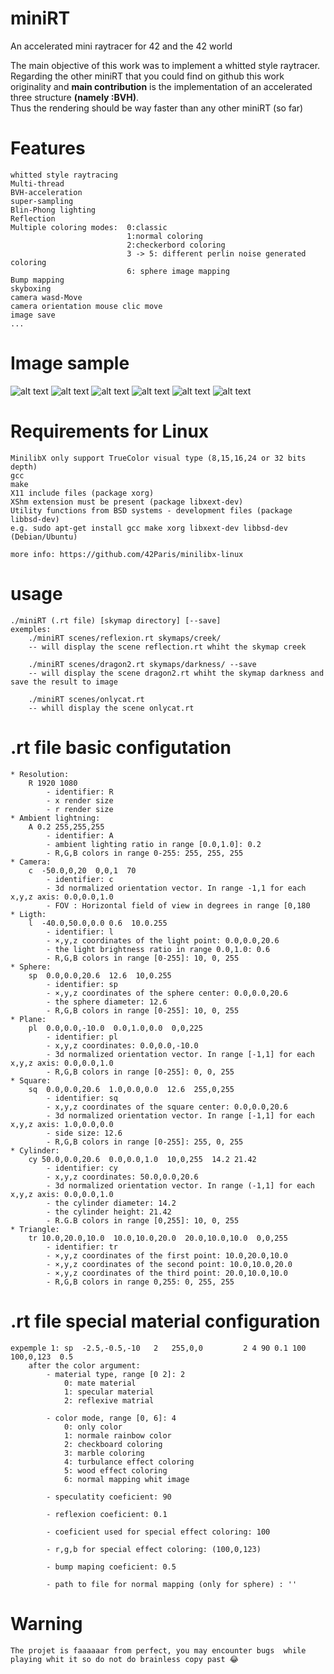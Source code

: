 # miniRT
An accelerated mini raytracer for 42 and the 42 world

The main objective of this work was to implement a whitted style raytracer.  
Regarding the other miniRT that you could find on github this work originality and **main contribution** is the implementation of an accelerated three structure **(namely :BVH)**.  
Thus the rendering should be way faster than any other miniRT (so far)   
# Features
    whitted style raytracing
    Multi-thread
    BVH-acceleration
    super-sampling
    Blin-Phong lighting
    Reflection
    Multiple coloring modes:  0:classic 
                              1:normal coloring 
                              2:checkerbord coloring 
                              3 -> 5: different perlin noise generated coloring
                              6: sphere image mapping
    Bump mapping
    skyboxing
    camera wasd-Move
    camera orientation mouse clic move
    image save
    ...

# Image sample

![alt text](https://github.com/LesChats/miniRT/blob/master/images/birds.jpg)
![alt text](https://github.com/LesChats/miniRT/blob/master/images/reflexion.jpg)
![alt text](https://github.com/LesChats/miniRT/blob/master/images/dragon.jpg)
![alt text](https://github.com/LesChats/miniRT/blob/master/images/coumponds.jpg)
![alt text](https://github.com/LesChats/miniRT/blob/master/images/cat.jpg)
![alt text](https://github.com/LesChats/miniRT/blob/master/images/test.jpg)

# Requirements for Linux

    MinilibX only support TrueColor visual type (8,15,16,24 or 32 bits depth)
    gcc
    make
    X11 include files (package xorg)
    XShm extension must be present (package libxext-dev)
    Utility functions from BSD systems - development files (package libbsd-dev)
    e.g. sudo apt-get install gcc make xorg libxext-dev libbsd-dev (Debian/Ubuntu)
    
    more info: https://github.com/42Paris/minilibx-linux
  
# usage
    ./miniRT (.rt file) [skymap directory] [--save]
    exemples:
        ./miniRT scenes/reflexion.rt skymaps/creek/
        -- will display the scene reflection.rt whiht the skymap creek
      
        ./miniRT scenes/dragon2.rt skymaps/darkness/ --save
        -- will display the scene dragon2.rt whiht the skymap darkness and save the result to image

        ./miniRT scenes/onlycat.rt
        -- whill display the scene onlycat.rt

# .rt file basic configutation
    * Resolution:
        R 1920 1080
            - identifier: R
            - x render size
            - r render size
    * Ambient lightning:
        A 0.2 255,255,255
            - identifier: A
            - ambient lighting ratio in range [0.0,1.0]: 0.2
            - R,G,B colors in range 0-255: 255, 255, 255
    * Camera:
        c  -50.0,0,20  0,0,1  70
            - identifier: c
            - 3d normalized orientation vector. In range -1,1 for each x,y,z axis: 0.0,0.0,1.0
            - FOV : Horizontal field of view in degrees in range [0,180
    * Ligth:
        l  -40.0,50.0,0.0 0.6  10.0.255
            - identifier: l
            - ×,y,z coordinates of the light point: 0.0,0.0,20.6
            - the light brightness ratio in range 0.0,1.0: 0.6
            - R,G,B colors in range [0-255]: 10, 0, 255
    * Sphere:
        sp  0.0,0.0,20.6  12.6  10,0.255
            - identifier: sp
            - ×,y,z coordinates of the sphere center: 0.0,0.0,20.6
            - the sphere diameter: 12.6
            - R,G,B colors in range [0-255]: 10, 0, 255
    * Plane:
        pl  0.0,0.0,-10.0  0.0,1.0,0.0  0,0,225
            - identifier: pl
            - x,y,z coordinates: 0.0,0.0,-10.0
            - 3d normalized orientation vector. In range [-1,1] for each x,y,z axis: 0.0,0.0,1.0
            - R,G,B colors in range [0-255]: 0, 0, 255
    * Square:
        sq  0.0,0.0,20.6  1.0,0.0,0.0  12.6  255,0,255
            - identifier: sq
            - x,y,z coordinates of the square center: 0.0,0.0,20.6
            - 3d normalized orientation vector. In range [-1,1] for each x,y,z axis: 1.0,0.0,0.0
            - side size: 12.6
            - R,G,B colors in range [0-255]: 255, 0, 255
    * Cylinder:
        cy 50.0,0.0,20.6  0.0,0.0,1.0  10,0,255  14.2 21.42
            - identifier: cy
            - x,y,z coordinates: 50.0,0.0,20.6
            - 3d normalized orientation vector. In range (-1,1] for each x,y,z axis: 0.0,0.0,1.0
            - the cylinder diameter: 14.2
            - the cylinder height: 21.42
            - R.G.B colors in range [0,255]: 10, 0, 255
    * Triangle:
        tr 10.0,20.0,10.0  10.0,10.0,20.0  20.0,10.0,10.0  0,0,255
            - identifier: tr
            - ×,y,z coordinates of the first point: 10.0,20.0,10.0
            - ×,y,z coordinates of the second point: 10.0,10.0,20.0
            - ×,y,z coordinates of the third point: 20.0,10.0,10.0
            - R,G,B colors in range 0,255: 0, 255, 255

# .rt file special material configuration
    expemple 1: sp	-2.5,-0.5,-10	2	255,0,0         2 4 90 0.1 100 100,0,123  0.5
        after the color argument:
            - material type, range [0 2]: 2
                0: mate material
                1: specular material
                2: reflexive matrial
                
            - color mode, range [0, 6]: 4
                0: only color
                1: normale rainbow color
                2: checkboard coloring
                3: marble coloring
                4: turbulance effect coloring
                5: wood effect coloring
                6: normal mapping whit image
                
            - speculatity coeficient: 90
            
            - reflexion coeficient: 0.1
            
            - coeficient used for special effect coloring: 100
            
            - r,g,b for special effect coloring: (100,0,123)
            
            - bump maping coeficient: 0.5
            
            - path to file for normal mapping (only for sphere) : ''
    
# Warning
    
    The projet is faaaaaar from perfect, you may encounter bugs  while playing whit it so do not do brainless copy past 😂
